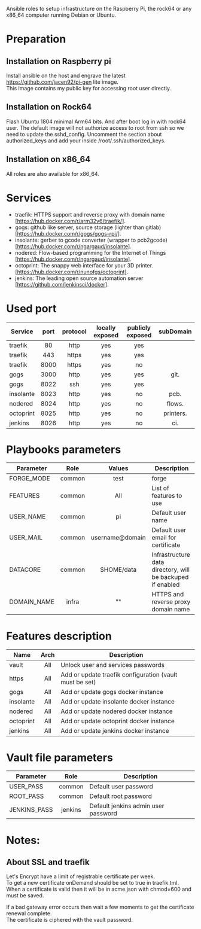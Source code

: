 Ansible roles to setup infrastructure on the Raspberry Pi, the rock64 or any x86_64 computer running Debian or Ubuntu.

Preparation
===========

Installation on Raspberry pi
----------------------------

Install ansible on the host and engrave the latest https://github.com/jacen92/pi-gen lite image.  
This image contains my public key for accessing root user directly.


Installation on Rock64
----------------------

Flash Ubuntu 1804 minimal Arm64 bits. And after boot log in with rock64 user.
The default image will not authorize access to root from ssh so we need to update the sshd_config.
Uncomment the section about authorized_keys and add your inside /root/.ssh/authorized_keys.

Installation on x86_64
----------------------

All roles are also available for x86_64.


Services
========

* traefik: HTTPS support and reverse proxy with domain name [https://hub.docker.com/r/arm32v6/traefik/].
* gogs: github like server, source storage (lighter than gitlab) [https://hub.docker.com/r/gogs/gogs-rpi/].
* insolante: gerber to gcode converter (wrapper to pcb2gcode) [https://hub.docker.com/r/ngargaud/insolante].
* nodered: Flow-based programming for the Internet of Things [https://hub.docker.com/r/ngargaud/insolante].
* octoprint: The snappy web interface for your 3D printer. [https://hub.docker.com/r/nunofgs/octoprint].
* jenkins: The leading open source automation server [https://github.com/jenkinsci/docker].


Used port
=========

| Service       | port | protocol | locally exposed | publicly exposed | subDomain |
| ------------- |:----:|:--------:|:---------------:|:----------------:|:---------:|
| traefik       | 80   |   http   |       yes       |        yes       |           |
| traefik       | 443  |   https  |       yes       |        yes       |           |
| traefik       | 8000 |   https  |       yes       |        no        |           |
| gogs          | 3000 |   http   |       yes       |        yes       |    git.   |
| gogs          | 8022 |   ssh    |       yes       |        yes       |           |
| insolante     | 8023 |   http   |       yes       |        no        |   pcb.    |
| nodered       | 8024 |   http   |       yes       |        no        |  flows.   |
| octoprint     | 8025 |   http   |       yes       |        no        | printers. |
| jenkins       | 8026 |   http   |       yes       |        no        |    ci.    |


Playbooks parameters
====================

| Parameter           | Role    | Values                 | Description                                                               |
| ------------------- |:-------:|:----------------------:| ------------------------------------------------------------------------- |
| FORGE_MODE          |  common |      test|forge        | Installation mode                                                         |
| FEATURES            |  common |          All           | List of features to use                                                   |
| USER_NAME           |  common |          pi            | Default user name                                                         |
| USER_MAIL           |  common |    username@domain     | Default user email for certificate                                        |
| DATACORE            |  common |      $HOME/data        | Infrastructure data directory, will be backuped if enabled                |
| DOMAIN_NAME         |  infra  |         ""             | HTTPS and reverse proxy domain name                                       |


Features description
====================

| Name          |  Arch  | Description                                                            |
| ------------- |:------:| ---------------------------------------------------------------------- |
| vault         |  All   | Unlock user and services passwords                                     |
| https         |  All   | Add or update traefik configuration (vault must be set)                |
| gogs          |  All   | Add or update gogs docker instance                                     |
| insolante     |  All   | Add or update insolante docker instance                                |
| nodered       |  All   | Add or update nodered docker instance                                  |
| octoprint     |  All   | Add or update octoprint docker instance                                |
| jenkins       |  All   | Add or update jenkins docker instance                                  |


Vault file parameters
=====================

| Parameter     | Role     | Description                                          |
| ------------- |:--------:| ---------------------------------------------------- |
| USER_PASS     |  common  | Default user password                                |
| ROOT_PASS     |  common  | Default root password                                |
| JENKINS_PASS  | jenkins  | Default jenkins admin user password                  |

Notes:
======

About SSL and traefik
---------------------

Let's Encrypt have a limit of registrable certificate per week.  
To get a new certificate onDemand should be set to true in traefik.tml.  
When a certificate is valid then it will be in acme.json with chmod=600 and must be saved.

If a bad gateway error occurs then wait a few moments to get the certificate renewal complete.  
The certificate is ciphered with the vault password.
